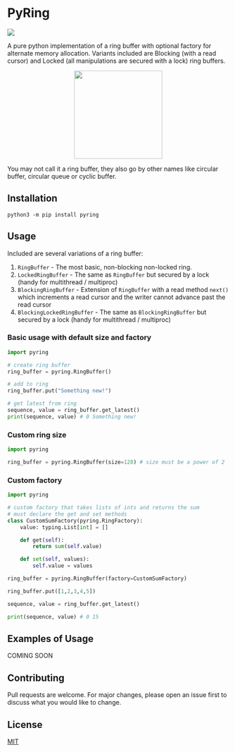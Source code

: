 # PyRing

<p align="left">
  <img src="https://github.com/jaycosaur/pyring/workflows/Build%20and%20Test/badge.svg">
</p>

A pure python implementation of a ring buffer with optional factory for alternate memory allocation. Variants included are Blocking (with a read cursor) and Locked (all manipulations are secured with a lock) ring buffers.

<p align="center">
  <img width="200" height="200" src="https://github.com/jaycosaur/pyring/blob/master/img/pyring.png">
</p>

You may not call it a ring buffer, they also go by other names like circular buffer, circular queue or cyclic buffer.

## Installation

`python3 -m pip install pyring`

## Usage

Included are several variations of a ring buffer:

1. `RingBuffer` - The most basic, non-blocking non-locked ring.
2. `LockedRingBuffer` - The same as `RingBuffer` but secured by a lock (handy for multithread / multiproc)
3. `BlockingRingBuffer` - Extension of `RingBuffer` with a read method `next()` which increments a read cursor and the writer cannot advance past the read cursor
4. `BlockingLockedRingBuffer` - The same as `BlockingRingBuffer` but secured by a lock (handy for multithread / multiproc)

### Basic usage with default size and factory

```python
import pyring

# create ring buffer
ring_buffer = pyring.RingBuffer()

# add to ring
ring_buffer.put("Something new!")

# get latest from ring
sequence, value = ring_buffer.get_latest()
print(sequence, value) # 0 Something new!
```

### Custom ring size

```python
import pyring

ring_buffer = pyring.RingBuffer(size=128) # size must be a power of 2
```

### Custom factory

```python
import pyring

# custom factory that takes lists of ints and returns the sum
# must declare the get and set methods
class CustomSumFactory(pyring.RingFactory):
    value: typing.List[int] = []

    def get(self):
        return sum(self.value)

    def set(self, values):
        self.value = values

ring_buffer = pyring.RingBuffer(factory=CustomSumFactory)

ring_buffer.put([1,2,3,4,5])

sequence, value = ring_buffer.get_latest()

print(sequence, value) # 0 15
```

## Examples of Usage

COMING SOON

## Contributing

Pull requests are welcome. For major changes, please open an issue first to discuss what you would like to change.

## License

[MIT](https://choosealicense.com/licenses/mit/)
